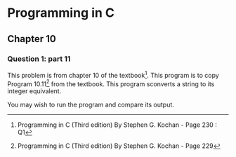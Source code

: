 # Programming in C
## Chapter 10
### Question 1: part 11

This problem is from chapter 10 of the textbook[^1]. This program is to copy Program 10.11[^2] from the textbook. This program sconverts a string to its integer equivalent.

You may wish to run the program and compare its output.


[^1]: Programming in C (Third edition) By Stephen G. Kochan - Page 230 : Q1
[^2]: Programming in C (Third edition) By Stephen G. Kochan - Page 229